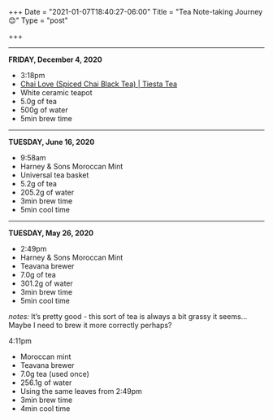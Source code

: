 +++
Date = "2021-01-07T18:40:27-06:00"
Title = "Tea Note-taking Journey 😊"
Type = "post"

+++

---

**FRIDAY, December 4, 2020**

- 3:18pm
- [Chai Love (Spiced Chai Black Tea) | Tiesta Tea](https://tiestatea.com/products/chai-love)
- White ceramic teapot
- 5.0g of tea
- 500g of water
- 5min brew time

---

**TUESDAY, June 16, 2020**

- 9:58am
- Harney & Sons Moroccan Mint
- Universal tea basket
- 5.2g of tea
- 205.2g of water
- 3min brew time
- 5min cool time

---

**TUESDAY, May 26, 2020**

- 2:49pm
- Harney & Sons Moroccan Mint
- Teavana brewer
- 7.0g of tea
- 301.2g of water
- 3min brew time
- 5min cool time

_notes:_ It’s pretty good - this sort of tea is always a bit grassy it seems… Maybe I need to brew it more correctly perhaps?

4:11pm

- Moroccan mint
- Teavana brewer
- 7.0g tea (used once)
- 256.1g of water
- Using the same leaves from 2:49pm
- 3min brew time
- 4min cool time
